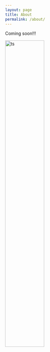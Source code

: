 ```yaml
---
layout: page
title: About
permalink: /about/
---
```


Coming soon!!!

<img src="/pics/Team-Business-People-Success-Teamwork-Group-4630294" class="rounded-corners" alt="ts" width=50%>
